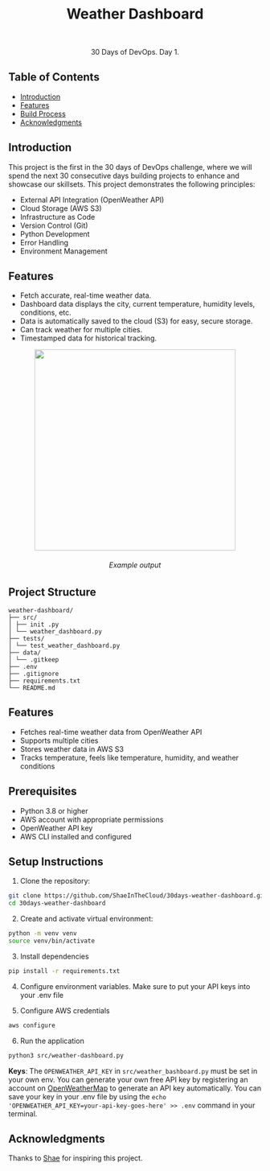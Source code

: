 <h1 align="center"> Weather Dashboard </h1> <br>

<p align="center">
  30 Days of DevOps. Day 1.
</p>


<!-- START doctoc generated TOC please keep comment here to allow auto update -->
<!-- DON'T EDIT THIS SECTION, INSTEAD RE-RUN doctoc TO UPDATE -->
## Table of Contents
- [Introduction](#introduction)
- [Features](#features)
- [Build Process](#build-process)
- [Acknowledgments](#acknowledgments)

<!-- END doctoc generated TOC please keep comment here to allow auto update -->


## Introduction
This project is the first in the 30 days of DevOps challenge, where we will spend the next 30 consecutive days building projects to enhance and showcase our skillsets. This project demonstrates the following principles:
- External API Integration (OpenWeather API)
- Cloud Storage (AWS S3)
- Infrastructure as Code
- Version Control (Git)
- Python Development
- Error Handling
- Environment Management


## Features
* Fetch accurate, real-time weather data.
* Dashboard data displays the city, current temperature, humidity levels, conditions, etc.
* Data is automatically saved to the cloud (S3) for easy, secure storage.
* Can track weather for multiple cities.
* Timestamped data for historical tracking.

<p align="center">
  <img src = "https://rodger-project-images.s3.us-east-1.amazonaws.com/Screenshot+2025-01-09+235213.png" width=400>
  <h6 align="center">Example output</h6>
</p>

## Project Structure
```plaintext
weather-dashboard/
├── src/
│ ├── init .py
│ └── weather_dashboard.py
├── tests/
│ └── test_weather_dashboard.py
├── data/
│ └── .gitkeep
├── .env
├── .gitignore
├── requirements.txt
└── README.md
```

## Features
- Fetches real-time weather data from OpenWeather API
- Supports multiple cities
- Stores weather data in AWS S3
- Tracks temperature, feels like temperature, humidity, and weather conditions

## Prerequisites
- Python 3.8 or higher
- AWS account with appropriate permissions
- OpenWeather API key
- AWS CLI installed and configured

## Setup Instructions

1. Clone the repository:
```bash
git clone https://github.com/ShaeInTheCloud/30days-weather-dashboard.git
cd 30days-weather-dashboard
```

2. Create and activate virtual environment:
```bash
python -m venv venv
source venv/bin/activate
```

3. Install dependencies 
```bash
pip install -r requirements.txt
```

4. Configure environment variables. Make sure to put your API keys into your .env file

5. Configure AWS credentials
```bash
aws configure
```

6. Run the application
```bash
python3 src/weather-dashboard.py
```

**Keys**: The `OPENWEATHER_API_KEY` in `src/weather_bashboard.py` must be set in your own env. You can generate your own free API key by registering an account on [OpenWeatherMap](https://home.openweathermap.org/) to generate an API key automatically. You can save your key in your .env file by using the `echo 'OPENWEATHER_API_KEY=your-api-key-goes-here' >> .env` command in your terminal.


## Acknowledgments
Thanks to [Shae](https://www.github.com/ShaeInTheCloud) for inspiring this project.
